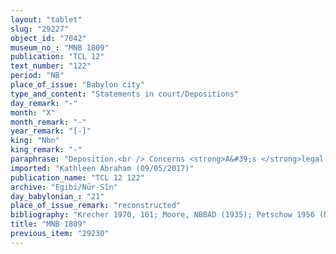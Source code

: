 ```yaml
---
layout: "tablet"
slug: "29227"
object_id: "7042"
museum_no_: "MNB 1809"
publication: "TCL 12"
text_number: "122"
period: "NB"
place_of_issue: "Babylon city"
type_and_content: "Statements in court/Depositions"
day_remark: "-"
month: "X"
month_remark: "-"
year_remark: "[-]"
king: "Nbn"
king_remark: "-"
paraphrase: "Deposition.<br /> Concerns <strong>A&#39;s </strong>legal efforts to take possession of four slaves as compensation for having repaid a debt on behalf of <strong>C<sub>1 </sub></strong>&nbsp;and his wife. In Nabonidus&rsquo; 8<sup>th</sup> regnal year, <strong>B</strong> raised a claim against <strong>C<sub>1</sub> </strong>(concerning) 2 1/3 minas of silver, and issued a promissory note against him and his wife <strong><sup>f</sup>C<sub>2</sub></strong>. He took their children <strong><sup>f</sup>D<sub>1</sub></strong>, <strong><sup>f</sup>D<sub>2</sub></strong>, <strong><sup>f</sup>D<sub>3</sub></strong> and <strong>D<sub>4</sub></strong>, their house and every property they held inside and outside the city as a pledge. They guaranteed <em>for each other</em> and <strong>A</strong> guaranteed for the payment as well. Now, <strong>C<sub>1</sub></strong> did not pay; he and his wife died &ndash; after which <strong>B</strong> brought <strong>A</strong> in front of Nabonidus&#39; judges who looked into the written legal evidence (<em>riksu</em>). They entitled (<em>ra</em><em>&scaron;&ucirc; </em>&Scaron;) <strong>A</strong> to those 2 1/3 minas of silver, apart from the silver that he had previously given to the creditor. &nbsp;<strong>A</strong> paid the silver to <strong>B</strong>, he has given <strong>A</strong> the promissory note as well as a copy (<em>gabr</em><em>&ucirc;</em>) of the process protocol (<em>ṭ</em><em>uppi d</em><em>īni</em>). The judges referred <strong>A</strong> back (<em>nah</em><em>ā</em><em>su </em>&Scaron;) to <strong>C<sub>1</sub></strong>&rsquo;s house to recup his silver from the inheritance. <strong>A</strong> then brought <strong>E<sub>1</sub></strong>, <strong>C<sub>1</sub></strong>&rsquo;s heir (<em>iar</em><em>ī</em><em>tu</em>) and <strong><sup>f</sup>E<sub>2</sub></strong>, his sister-in-law, before the judges. They looked into his documents and <strong>E<sub>1</sub></strong> and <strong><sup>f</sup>F</strong>&nbsp;declared that they don&#39;t want to take up <strong>C<sub>1</sub></strong>&rsquo;s inheritance (<em>iarit</em><em>ū</em><em>tu ep</em><em>ē&scaron;</em><em>u</em>) and agree that <strong>A</strong> takes as pay-off (<em>&scaron;</em><em>al</em><em>ā</em><em>mu</em> G) from <strong>C</strong>&#39;s property (<em>nikkassu</em>) and from the slaves (<em>amīlūtu</em>) that had been pledged to him. Thus they (fem. pl.) undid <strong>A</strong>&#39;s document (<em>ṭ</em><em>uppu pa</em><em>ṭā</em><em>ru</em> G; partly uncl.) and &hellip; (verb broken off). &nbsp;From the following fragmentary passage, that continues to report <strong>A</strong>&rsquo;s speech, it becomes clear that he took possession (<em>ab</em><em>ā</em><em>ku</em>) of the four slaves (<strong><sup>f</sup>D<sub>1</sub></strong>, <strong><sup>f</sup>D<sub>2</sub></strong>, <strong><sup>f</sup>D<sub>3</sub></strong> and <strong>D<sub>4</sub></strong> ) for the <em>3</em> minas and 50 shekels of silver, covering future as well as previous claims against <strong>C<sub>1</sub></strong>&rsquo;s and <strong><sup>f</sup>C<sub>2. </sub></strong>As a result the slaves are at his disposal (<em>ina p</em><em>ā</em><em>ni</em>). His document related to their status of free persons (<em>mār ban&ecirc;</em>) is sealed. The end of the plaintiff&#39;s speech is damaged: it mentions the issue of bringing along witnesses (<em>mudd</em><em>&ucirc;</em><em> ab</em><em>ā</em><em>ku</em>) and taking an oath by <strong>E<sub>1</sub></strong><sub>-<strong>2</strong></sub>, (<strong>C<sub>1</sub></strong>&rsquo;s two nephew) and <strong>G</strong>. This is followed by a break of about 10 lines. At the end the judges, <em>having heard</em> the witnesses (<em>mukinn</em><em>ūtu</em>) &nbsp;<em>gave</em> (verb reconstructed) <strong><sup>f</sup></strong><strong>D<sub>1</sub></strong>, mother of <strong><sup>f</sup>D<sub>2 </sub></strong>&nbsp;and the slaves &hellip;<strong><sup> f</sup></strong><strong>D<sub>2 </sub></strong>to <strong>A</strong>. A month later the case is readdressed in BM30645 (=Nbn 668). Names of 7 judges and 2 scribes; third listed witness-judge is Nab&ucirc;-ahhē-iddin//Egibi.<br /> <br /> &nbsp;<br /> <strong>A</strong> = Bēl-rēmanni/L&acirc;bā&scaron;i-Marduk//A&scaron;gandu; <strong>B</strong> = Nab&ucirc;-&scaron;umu-ukīn/Ibnāya//&Scaron;ang&ucirc;-Nanāya; <strong>C<sub>1</sub></strong> = Arad-Gula/Nab&ucirc;-ile&rsquo;&rsquo;i//Bā&#39;iru; <strong><sup>f</sup>C<sub>2</sub></strong> = <sup>f</sup>Damqāya, wife of C<sub>1</sub>; <strong><sup>f</sup>D<sub>1</sub></strong> = <sup>f</sup>Ana-Ta&scaron;mētu-atkal, slave of C<sub>1</sub> and <sup>f</sup>C<sub>2</sub>; <strong><sup>f</sup>D<sub>2</sub></strong> = <sup>f</sup>Amtia, daughter of <sup>f</sup>D<sub>1</sub>; <strong><sup>f</sup>D<sub>3</sub> </strong>= <sup>f</sup>Nanāya-ana-bīti&scaron;u, daughter of <sup>f</sup>D<sub>1</sub>; <strong>D<sub>4</sub></strong> = Zababa-iddina, son of <sup>f</sup>D<sub>1</sub>; <strong>E<sub>1</sub></strong> = Nergal-uballiṭ(/Bēl-nāṣir//Bā&#39;iru), nephew and heir of C<sub>1</sub>; <strong>E</strong><sub>2</sub> = <em>R</em><em>ī</em><em>m</em><em>ū</em><em>t-B</em><em>ē</em><em>l</em>(/Bēl-nāṣir//Bā&#39;iru), nephew of C<sub>1</sub>; <strong><sup>f</sup>F</strong>&nbsp;= <sup>f</sup>Reminni-I&scaron;tar, sister of <sup>f</sup>C<sub>2</sub>; <strong>G</strong> = ... /Gahal."
imported: "Kathleen Abraham (09/05/2017)"
publication_name: "TCL 12 122"
archive: "Egibi/Nūr-Sîn"
day_babylonian_: "21"
place_of_issue_remark: "reconstructed"
bibliography: "Krecher 1970, 161; Moore, NBBAD (1935); Petschow 1956 (NBPf.), 183; Meissner, AfO 11 (1936/1937), 153f. Re-edition: Wunsch, AfO 44/45 (1999), p. 68ff + texts nos. 10-14. (No. 14 = TCl 12, 122). For the oath, see Sandowicz 2012, pp. 212-213."
title: "MNB 1809"
previous_item: "29230"
---
```

